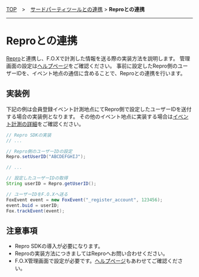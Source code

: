 [TOP](../../../README.md)　>　[サードパーティツールとの連携](./README.md) > **Reproとの連携**

---

# Reproとの連携

[Repro](https://repro.io/)と連携し、F.O.Xで計測した情報を送る際の実装方法を説明します。
管理画面の設定は[ヘルプページ](https://support.forceoperationx.com/hc/ja/articles/360000014841)をご確認ください。
事前に設定したRepro側のユーザーIDを、イベント地点の通信に含めることで、Reproとの連携を行います。

## 実装例

下記の例は会員登録イベント計測地点にてRepro側で設定したユーザーIDを送付する場合の実装例となります。
その他のイベント地点に実装する場合は[イベント計測の詳細](../../track_events/README.md)をご確認ください。

```java
// Repro SDKの実装
// ...

// Repro側のユーザーIDの設定
Repro.setUserID("ABCDEFGHIJ");

// ...

// 設定したユーザーIDの取得
String userID = Repro.getUserID();

// ユーザーIDをF.O.Xへ送る
FoxEvent event = new FoxEvent("_register_account", 123456);
event.buid = userID;
Fox.trackEvent(event);
```

## 注意事項

* Repro SDKの導入が必要になります。
* Reproの実装方法につきましてはReproへお問い合わせください。
* F.O.X管理画面で設定が必要です。[ヘルプページ](https://support.forceoperationx.com/hc/ja/articles/360000014841)もあわせてご確認ください。
